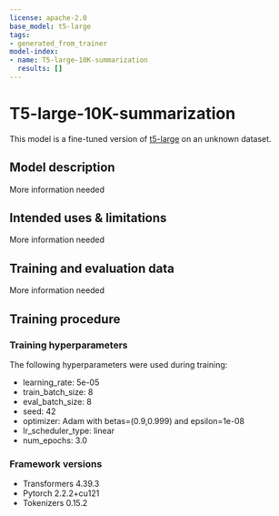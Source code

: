 ```yaml
---
license: apache-2.0
base_model: t5-large
tags:
- generated_from_trainer
model-index:
- name: T5-large-10K-summarization
  results: []
---
```


<!-- This model card has been generated automatically according to the information the Trainer had access to. You
should probably proofread and complete it, then remove this comment. -->

# T5-large-10K-summarization

This model is a fine-tuned version of [t5-large](https://huggingface.co/t5-large) on an unknown dataset.

## Model description

More information needed

## Intended uses & limitations

More information needed

## Training and evaluation data

More information needed

## Training procedure

### Training hyperparameters

The following hyperparameters were used during training:
- learning_rate: 5e-05
- train_batch_size: 8
- eval_batch_size: 8
- seed: 42
- optimizer: Adam with betas=(0.9,0.999) and epsilon=1e-08
- lr_scheduler_type: linear
- num_epochs: 3.0

### Framework versions

- Transformers 4.39.3
- Pytorch 2.2.2+cu121
- Tokenizers 0.15.2
